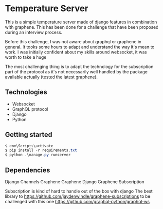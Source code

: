 # Temperature Server

This is a simple temperature server made of django features in combination with graphene. This has been done for a challenge that have been proposed during an interview process. 

Before this challenge, I was not aware about graphql or graphene in general. It tooks some hours to adapt and understand the way it's mean to work. I was initially confident about my skills around websocket, it was worth to take a huge 

The most challenging thing is to adapt the technology for the subscription part of the protocol as it's not necessarily well handled by the package available actually (tested the latest graphene).

## Technologies

- Websocket 
- GraphQL protocol
- Django
- Python 

## Getting started

```powershell
$ env\Scripts\activate
$ pip install -r requirements.txt
$ python .\manage.py runserver
```

## Dependencies 

Django
Channels
Graphene
Graphene Django
Graphene Subscription

Subscription is kind of hard to handle out of the box with django
The best library to  https://github.com/jaydenwindle/graphene-subscriptions to be challenged with this one https://github.com/graphql-python/graphql-ws 